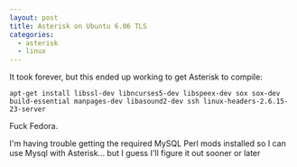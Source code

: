 ```yaml
---
layout: post
title: Asterisk on Ubuntu 6.06 TLS
categories:
  - asterisk
  - linux
---
```

It took forever, but this ended up working to get Asterisk to compile:

`apt-get install libssl-dev libncurses5-dev libspeex-dev sox sox-dev build-essential manpages-dev libasound2-dev ssh linux-headers-2.6.15-23-server`

Fuck Fedora.

I'm having trouble getting the required MySQL Perl mods installed so I can use Mysql with Asterisk... but I guess I'll figure it out sooner or later
